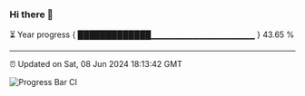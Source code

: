 ### Hi there 👋

⏳ Year progress { █████████████▁▁▁▁▁▁▁▁▁▁▁▁▁▁▁▁▁ } 43.65 %

---

⏰ Updated on Sat, 08 Jun 2024 18:13:42 GMT

![Progress Bar CI](https://github.com/liununu/liununu/workflows/Progress%20Bar%20CI/badge.svg)
